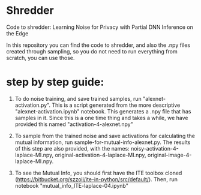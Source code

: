 # Shredder
Code to shredder: Learning Noise for Privacy with Partial DNN Inference on the Edge

In this repository you can find the code to shredder, and also the .npy files created through sampling, so you do not need to run everything from scratch, you can use those.

# step by step guide:
1. To do noise training, and save trained samples, run "alexnet-activation.py". This is a script generated from the more descriptive "alexnet-activation.ipynb" notebook. This generates a .npy file that has samples in it. Since this is a one time thing and takes a while, we have provided this named "activation-4-alexnet.npy" 

2. To sample from the trained noise and save activations for calculating the mutual information, run sample-for-mutual-info-alexnet.py. The results of this step are also provided, with the names: noisy-activation-4-laplace-MI.npy, original-activation-4-laplace-MI.npy, original-image-4-laplace-MI.npy.

3. To see the Mutual Info, you should first have the ITE toolbox cloned (https://bitbucket.org/szzoli/ite-in-python/src/default/). Then, run notebook "mutual_info_ITE-laplace-04.ipynb"


